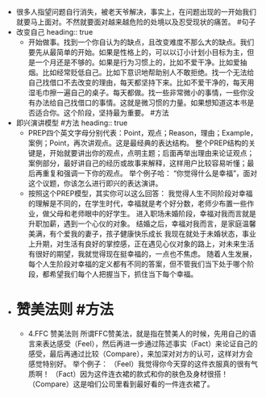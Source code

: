 - 很多人指望问题自行消失，被老天爷解决，事实上，在问题出现的一开始我们就要马上面对。不然就要面对越来越危险的处境以及忍受现状的痛苦。 #句子
- 改变自己
  heading:: true
	- 开始做事。找到一个你自认为的缺点，且改变难度不那么大的缺点。我们要先从最简单的开始。如果是性格上的，可以以订小计划小目标为主，但是一个月还是不够的。如果是行为习惯上的，比如不爱干净。比如爱抽烟。比如经常贬低自己。比如下意识地帮助别人不敢拒绝。找一个无法给自己找借口不去改变的理由，每天都坚持下来。比如不爱干净的，每天用湿毛巾擦一遍自己的桌子。每天都做。找一些非常微小的事情，一些你没有办法给自己找借口的事情。这就是微习惯的力量。如果想知道这本书是否适合你。这个阶段，坚持最为重要。 #方法
- 即兴演讲模型 #方法
  heading:: true
	- PREP四个英文字母分别代表：Point，观点；Reason，理由；Example，案例；Point，再次讲观点。这是最经典的表达结构。  整个PREP结构的关键是，开始就要讲出你的观点，点明主题；后面再举出理由来论证观点；案例部分，最好讲自己的经历或故事来解释，这样用户比较容易听懂；最后再重复和强调一下你的观点。  举个例子哈：  “你觉得什么是幸福”，面对这个议题，你该怎么进行即兴的表达演讲。
	- 按照这个PREP模型，其实你可以这么回答：  我觉得人生不同阶段对幸福的理解是不同的，在学生时代，幸福就是考个好分数，老师少布置一些作业，做父母和老师眼中的好学生。  进入职场未婚阶段，幸福对我而言就是升职加薪，遇到一个心仪的对象。  结婚之后，幸福对我而言，是家庭温馨美满，有个爱我的妻子，孩子健康快乐成长  我现在就处于未婚状态，事业上升期，对生活有良好的掌控感，正在遇见心仪对象的路上，对未来生活有很好的期望，我就觉得现在挺幸福的，一点也不焦虑。  随着人生发展，每个人生阶段对幸福的定义都有不同的答案，但不管我们当下处于哪个阶段，都希望我们每个人把握当下，抓住当下每个幸福。
- # 赞美法则 #方法
	- 4.FFC 赞美法则  所谓FFC赞美法，就是指在赞美人的时候，先用自己的语言来表达感受（Feel），然后再进一步通过陈述事实（Fact）来论证自己的感受，最后再通过比较（Compare），来加深对对方的认可，这样对方会感觉特别好。  举个例子：  （Feel）我觉得你今天穿的这件衣服真的很有气质啊！  （Fact）因为这件连衣裙的款式和你的肤色及身材很搭！  （Compare）这是咱们公司里看到最好看的一件连衣裙了。